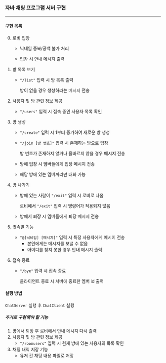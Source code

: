 ### 자바 채팅 프로그램 서버 구현

<hr>


#### 구현 목록

0. 로비 입장

   - 닉네임 중복/공백 불가 처리

   - 입장 시 안내 메시지 출력



1. 방 목록 보기

   - `"/list"` 입력 시 방 목록 출력

     방이 없을 경우 생성하라는 메시지 전송



2. 사용자 및 방 관련 정보 제공
   - `"/users"` 입력 시 접속 중인 사용자 목록 확인



3. 방 생성

   - `"/create"` 입력 시 1부터 증가하여 새로운 방 생성


   - `"/join [방 번호]"` 입력 시 존재하는 방으로 입장

     방 번호가 존재하지 않거나 올바르지 않을 경우 메시지 전송


   - 방에 입장 시 멤버들에게 입장 메시지 전송


   - 해당 방에 있는 멤버끼리만 대화 가능



4. 방 나가기

   - 방에 있는 사람이 `"/exit"` 입력 시 로비로 나옴

     로비에서 `"/exit"` 입력 시 명령어가 적용되지 않음


   - 방에서 퇴장 시 멤버들에게 퇴장 메시지 전송



5. 귓속말 기능
   - `"@[닉네임] [메시지]"` 입력 시 특정 사용자에게 메시지 전송
     - 본인에게는 메시지를 보낼 수 없음
     - 아이디를 찾지 못한 경우 안내 메시지 출력



6. 접속 종료

   - `"/bye"` 입력 시 접속 종료

     클라이언트 종료 시 서버에 종료한 멤버 id 출력



#### 실행 방법

`ChatServer` 실행 후 `ChatClient` 실행





##### 추가로 구현해야 할 기능

1. 방에서 퇴장 후 로비에서 안내 메시지 다시 출력
2. 사용자 및 방 관련 정보 제공
   - `"/roomusers"` 입력 시 현재 방에 있는 사용자의 목록 확인
3. 채팅 내역 저장 기능
   - 유저 간 채팅 내용 파일로 저장

